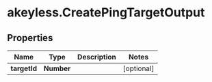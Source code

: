# akeyless.CreatePingTargetOutput

## Properties

Name | Type | Description | Notes
------------ | ------------- | ------------- | -------------
**targetId** | **Number** |  | [optional] 


